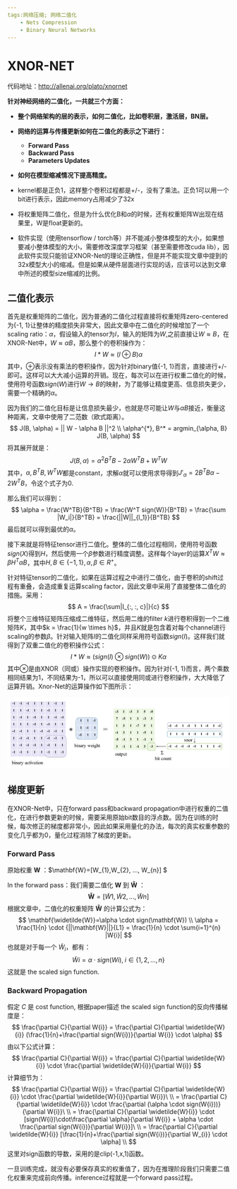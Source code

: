 ```yaml
---
tags:网络压缩; 网络二值化
	- Nets Compression
	- Binary Neural Networks
---
```


# XNOR-NET

代码地址：http://allenai.org/plato/xnornet

**针对神经网络的二值化，一共就三个方面：**

* **整个网络架构的层的表示，如何二值化，比如卷积层，激活层，BN层。**

* **网络的运算与传播更新如何在二值化的表示之下进行：**
  * **Forward Pass**
  * **Backward Pass**
  * **Parameters Updates**	
* **如何在模型缩减情况下提高精度。**



* kernel都是正负1，这样整个卷积过程都是+/-，没有了乘法。正负1可以用一个bit进行表示，因此memory占用减少了32x
* 将权重矩阵二值化，但是为什么优化B和$\alpha$的时候，还有权重矩阵W出现在结果里，W是float更新的。
* 软件实现（使用tensorflow / torch等）并不能减小整体模型的大小，如果想要减小整体模型的大小，需要修改深度学习框架（甚至需要修改cuda lib），因此软件实现只能验证XNOR-Net的理论正确性，但是并不能实现文章中提到的32x模型大小的缩减。但是如果从硬件层面进行实现的话，应该可以达到文章中所述的模型size缩减的比例。



## 二值化表示

首先是权重矩阵的二值化，因为普通的二值化过程直接将权重矩阵zero-centered为{-1, 1}让整体的精度损失非常大，因此文章中在二值化的时候增加了一个scaling ratio：$\alpha$，假设输入的tensor为$I$，输入的矩阵为$W$,之前直接让$W \approx B$，在XNOR-Net中，$W \approx \alpha B$，那么整个的卷积操作为：
$$
I * W \approx (I \oplus B)\alpha
$$
其中，$\oplus$表示没有乘法的卷积操作，因为针对binary值{-1, 1}而言，直接进行+/-即可。这样可以大大减小运算的开销。现在，每次可以在进行权重二值化的时候，使用符号函数$sign(W)$进行$W \rightarrow B$的映射，为了能够让精度更高、信息损失更少，需要一个精确的$\alpha$。

因为我们的二值化目标是让信息损失最少，也就是尽可能让$W$与$\alpha B$接近，衡量这种距离，文章中使用了二范数（欧式距离）。
$$
J(B, \alpha) = || W - \alpha B ||^2 \\
\alpha^{*}, B^* = argmin_{\alpha, B} J(B, \alpha)
$$
将其展开就是：
$$
J(B, \alpha) = \alpha^2 B^TB - 2\alpha W^TB + W^TW
$$
其中，$\alpha, B^TB, W^TW$都是constant，求解$\alpha$就可以使用求导得到$J'_{\alpha} = 2B^TB\alpha - 2W^TB$，令这个式子为0.

那么我们可以得到：
$$
\alpha = \frac{W^TB}{B^TB} = \frac{W^T sign(W)}{B^TB} = \frac{\sum |W_i|}{B^TB} = \frac{||W||_{l_1}}{B^TB}
$$
最后就可以得到最优的$\alpha$。

接下来就是将特征tensor进行二值化。整体的二值化过程相同，使用符号函数$sign(X)$得到$H$，然后使用一个$\beta$参数进行精度调整。这样每个layer的运算$X^TW \approx \beta H^T \alpha B$，其中$H,B \in \{-1, 1\}, \alpha, \beta \in R^+$。

针对特征tensor的二值化，如果在运算过程之中进行二值化，由于卷积的shift过程有重叠，会造成重复运算scaling factor，因此文章中采用了直接整体二值化的措施。采用：
$$
A = \frac{\sum|I_{:, :, c}|}{c}
$$
将整个三维特征矩阵压缩成二维特征，然后用二维的filter $k$进行卷积得到一个二维矩阵$K$，其中$k = \frac{1}{w \times h}$，并且$K$就是包含着对每个channel进行scaling的参数$\beta$。针对输入矩阵$I$的二值化同样采用符号函数$sign(I)$。这样我们就得到了双重二值化的卷积操作公式：
$$
I* W \approx (sign(I) \otimes sign(W)) \odot K\alpha
$$
其中$\otimes$是由XNOR（同或）操作实现的卷积操作。因为针对{-1, 1}而言，两个乘数相同结果为1，不同结果为-1，所以可以直接使用同或进行卷积操作，大大降低了运算开销。Xnor-Net的运算操作如下图所示：

![](/img/in-post/img/xnor-net.png)

## 梯度更新

在XNOR-Net中，只在forward pass和backward propagation中进行权重的二值化，在进行参数更新的时候，需要采用原始bit数目的浮点数。因为在训练的时候，每次修正的梯度都非常小，因此如果采用量化的办法，每次的真实权重参数的变化几乎都为0，量化过程消除了梯度的更新。

### Forward Pass

原始权重 $\mathbf{W}$ ：$\mathbf{W}=[W_{1},W_{2}, ..., W_{n}] $ 

In the forward pass：我们需要二值化 $\mathbf{W}$ 到 $\mathbf{\widetilde{W}}$ ：
$$
\mathbf{\widetilde{W}}=[\widetilde{W}{1},\widetilde{W}{2}, ..., \widetilde{W}{n}] 
$$
根据文章中，二值化的权重矩阵 $\mathbf{\widetilde{W}}$ 的计算公式为：
$$
\mathbf{\widetilde{W}}=\alpha \cdot sign(\mathbf{W}) \\
\alpha = \frac{1}{n} \cdot {||\mathbf{W}||}{L1} = \frac{1}{n} \cdot \sum{i=1}^{n} |W{i}| 
$$
 也就是对于每一个 $\widetilde{W}_{i}$，都有：
$$
\widetilde{W}{i} =\alpha \cdot sign(W{i}), \; i \in \{1,2,...,n\}
$$
这就是 the scaled sign function.

### Backward Propagation

假定 $C$ 是 cost function, 根据paper描述 the scaled sign function的反向传播梯度是：
$$
\frac{\partial C}{\partial W{i}} = \frac{\partial C}{\partial \widetilde{W}{i}} (\frac{1}{n}+\frac{\partial sign(W{i})}{\partial W{i}} \cdot \alpha)
$$
由以下公式计算：
$$
\frac{\partial C}{\partial W{i}} = \frac{\partial C}{\partial \widetilde{W}{i}} \cdot \frac{\partial \widetilde{W}{i}}{\partial W{i}}
$$
计算细节为：
$$
\frac{\partial C}{\partial W{i}} = \frac{\partial C}{\partial \widetilde{W}{i}} \cdot \frac{\partial \widetilde{W}{i}}{\partial W{i}}\ \\
= \frac{\partial C}{\partial \widetilde{W}{i}} \cdot \frac{\partial (\alpha \cdot sign(W{i}))}{\partial W{i}}\ \\
= \frac{\partial C}{\partial \widetilde{W}{i}} \cdot [sign(W{i})\cdot\frac{\partial \alpha}{\partial W{i}} + \alpha \cdot \frac{\partial sign(W{i})}{\partial W{i}}]\ \\
= \frac{\partial C}{\partial \widetilde{W}{i}} [\frac{1}{n}+\frac{\partial sign(W{i})}{\partial W_{i}} \cdot \alpha] \\
$$
这里对sign函数的导数，采用的是clip(-1,x,1)函数。



一旦训练完成，就没有必要保存真实的权重值了，因为在推理阶段我们只需要二值化权重来完成前向传播。inference过程就是一个forward pass过程。